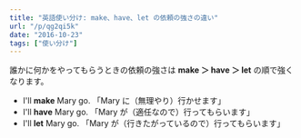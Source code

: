 ```yaml
---
title: "英語使い分け: make、have、let の依頼の強さの違い"
url: "/p/qg2qi5k"
date: "2016-10-23"
tags: ["使い分け"]
---
```


誰かに何かをやってもらうときの依頼の強さは **make ＞ have ＞ let** の順で強くなります。

- I'll **make** Mary go. 「Mary に（無理やり）行かせます」
- I'll **have** Mary go. 「Mary が（適任なので）行ってもらいます」
- I'll **let** Mary go. 「Mary が（行きたがっているので）行ってもらいます」

